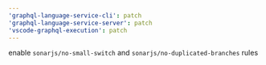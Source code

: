 ```yaml
---
'graphql-language-service-cli': patch
'graphql-language-service-server': patch
'vscode-graphql-execution': patch
---
```


enable `sonarjs/no-small-switch` and `sonarjs/no-duplicated-branches` rules
